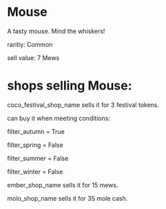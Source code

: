 # Mouse

A tasty mouse. Mind the whiskers!

raritiy: Common

sell value: 7 Mews

# shops selling Mouse:

coco_festival_shop_name sells it for 3 festival tokens.

can buy it when meeting conditions: 

filter_autumn = True

filter_spring = False

filter_summer = False

filter_winter = False

ember_shop_name sells it for 15 mews.

molo_shop_name sells it for 35 mole cash.